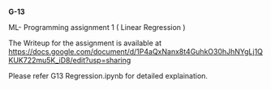 **G-13**


ML- Programming assignment 1 ( Linear Regression )


The Writeup for the assignment is available at 
https://docs.google.com/document/d/1P4aQxNanx8t4GuhkO30hJhNYgLj1QKUK722mu5K_iD8/edit?usp=sharing

Please refer G13 Regression.ipynb for detailed explaination.
